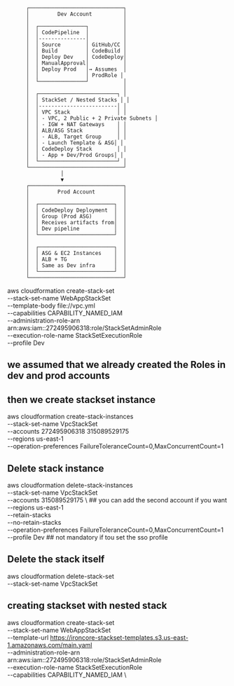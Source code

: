           ┌──────────────────────────────┐
          │         Dev Account          │
          │                              │
          │  ┌───────────────┐           │
          │  │ CodePipeline  │           │
          │  │---------------│           │
          │  │ Source        │ GitHub/CC │
          │  │ Build         │ CodeBuild │
          │  │ Deploy Dev    │ CodeDeploy│
          │  │ ManualApproval│           │
          │  │ Deploy Prod   │→ Assumes  │
          │  │               │ ProdRole │
          │  └───────────────┘           │
          │                              │
          │  ┌─────────────────────────┐ │
          │  │ StackSet / Nested Stacks │ │
          │  │-------------------------│ │
          │  │ VPC Stack               │ │
          │  │ - VPC, 2 Public + 2 Private Subnets │
          │  │ - IGW + NAT Gateways    │ │
          │  │ ALB/ASG Stack           │ │
          │  │ - ALB, Target Group     │ │
          │  │ - Launch Template & ASG│ │
          │  │ CodeDeploy Stack        │ │
          │  │ - App + Dev/Prod Groups│ │
          │  └─────────────────────────┘ │
          └──────────────────────────────┘
                     │
                     ▼
          ┌──────────────────────────────┐
          │         Prod Account         │
          │                              │
          │  ┌────────────────────────┐  │
          │  │ CodeDeploy Deployment  │  │
          │  │ Group (Prod ASG)       │  │
          │  │ Receives artifacts from│  │
          │  │ Dev pipeline           │  │
          │  └────────────────────────┘  │
          │                              │
          │  ┌────────────────────────┐  │
          │  │ ASG & EC2 Instances    │  │
          │  │ ALB + TG               │  │
          │  │ Same as Dev infra      │  │
          │  └────────────────────────┘  │
          └──────────────────────────────┘



aws cloudformation create-stack-set \
  --stack-set-name WebAppStackSet \
  --template-body file://vpc.yml \
  --capabilities CAPABILITY_NAMED_IAM \
  --administration-role-arn arn:aws:iam::272495906318:role/StackSetAdminRole \
  --execution-role-name StackSetExecutionRole \
  --profile Dev

  ## we assumed that we already created the Roles in dev and prod accounts

  ## then we create stackset instance

aws cloudformation create-stack-instances \
  --stack-set-name VpcStackSet \
  --accounts 272495906318 315089529175 \
  --regions us-east-1 \
  --operation-preferences FailureToleranceCount=0,MaxConcurrentCount=1



## Delete stack instance 
aws cloudformation delete-stack-instances \
  --stack-set-name VpcStackSet \
  --accounts 315089529175 \        ## you can add the second account if you want
  --regions us-east-1 \
  --retain-stacks \
  --no-retain-stacks \
  --operation-preferences FailureToleranceCount=0,MaxConcurrentCount=1 \
  --profile Dev   ## not mandatory if tou set the sso profile

## Delete the stack itself 
aws cloudformation delete-stack-set \
  --stack-set-name VpcStackSet


## creating stackset with nested stack
aws cloudformation create-stack-set \
  --stack-set-name WebAppStackSet \
  --template-url https://ironcore-stackset-templates.s3.us-east-1.amazonaws.com/main.yaml \
  --administration-role-arn arn:aws:iam::272495906318:role/StackSetAdminRole \
  --execution-role-name StackSetExecutionRole \
  --capabilities CAPABILITY_NAMED_IAM \
